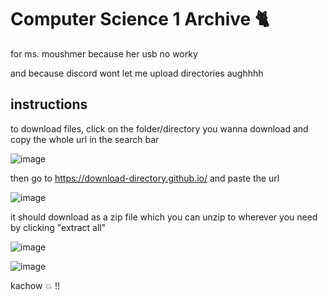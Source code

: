 # Computer Science 1 Archive 🐈

for ms. moushmer because her usb no worky

and because discord wont let me upload directories aughhhh


## instructions

to download files, click on the folder/directory you wanna download and copy the whole url in the search bar

![image](https://github.com/user-attachments/assets/fc2fd31a-4676-4e96-9afb-5369886dc401)





then go to https://download-directory.github.io/ and paste the url

![image](https://github.com/user-attachments/assets/a997df8e-06a2-4131-bbfe-f3f6196bf55a)





it should download as a zip file which you can unzip to wherever you need by clicking "extract all"

![image](https://github.com/user-attachments/assets/013d8f2a-739d-41fa-9c44-f1c6aea7e911)


![image](https://github.com/user-attachments/assets/41bcfb88-0168-40bf-b2c4-8345def78980)





kachow 💥
!!
